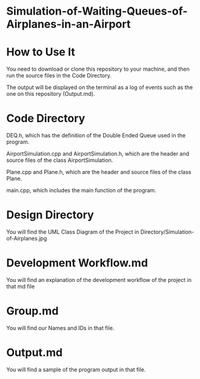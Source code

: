 # Simulation-of-Waiting-Queues-of-Airplanes-in-an-Airport

# How to Use It 

You need to download or clone this repository to your machine, and then run the source files in the Code Directory.

The output will be displayed on the terminal as a log of events such as the one on this repository (Output.md). 

# Code Directory

DEQ.h, which has the definition of the Double Ended Queue used in the program.
 
AirportSimulation.cpp and AirportSimulation.h, which are the header and source files of the class AirportSimulation.

Plane.cpp and Plane.h, which are the header and source files of the class Plane.

main.cpp, which includes the main function of the program. 


# Design Directory 

You will find the UML Class Diagram of the Project in Directory/Simulation-of-Airplanes.jpg

# Development Workflow.md

You will find an explanation of the development workflow of the project in that md file

# Group.md

You will find our Names and IDs in that file. 

# Output.md

You will find a sample of the program output in that file. 




